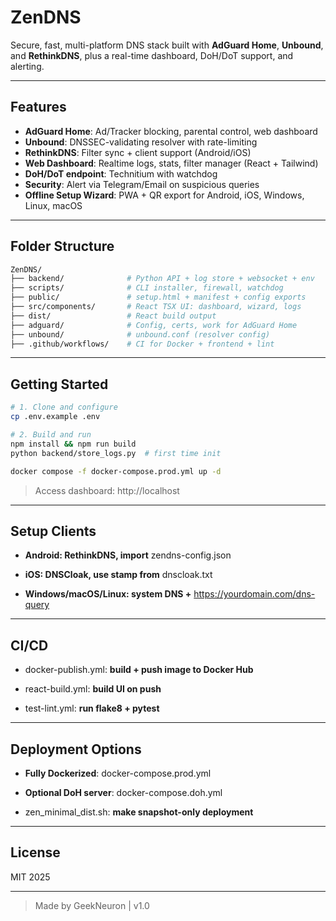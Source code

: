 # ZenDNS

Secure, fast, multi-platform DNS stack built with **AdGuard Home**, **Unbound**, and **RethinkDNS**, plus a real-time dashboard, DoH/DoT support, and alerting.

---

## Features

- **AdGuard Home**: Ad/Tracker blocking, parental control, web dashboard
- **Unbound**: DNSSEC-validating resolver with rate-limiting
- **RethinkDNS**: Filter sync + client support (Android/iOS)
- **Web Dashboard**: Realtime logs, stats, filter manager (React + Tailwind)
- **DoH/DoT endpoint**: Technitium with watchdog
- **Security**: Alert via Telegram/Email on suspicious queries
- **Offline Setup Wizard**: PWA + QR export for Android, iOS, Windows, Linux, macOS

---

## Folder Structure

```bash
ZenDNS/
├── backend/              # Python API + log store + websocket + env
├── scripts/              # CLI installer, firewall, watchdog
├── public/               # setup.html + manifest + config exports
├── src/components/       # React TSX UI: dashboard, wizard, logs
├── dist/                 # React build output
├── adguard/              # Config, certs, work for AdGuard Home
├── unbound/              # unbound.conf (resolver config)
├── .github/workflows/    # CI for Docker + frontend + lint
```

---

## Getting Started
```bash
# 1. Clone and configure
cp .env.example .env

# 2. Build and run
npm install && npm run build
python backend/store_logs.py  # first time init

docker compose -f docker-compose.prod.yml up -d
```
> Access dashboard: http://localhost




---

## Setup Clients

- **Android: RethinkDNS, import** zendns-config.json

- **iOS: DNSCloak, use stamp from** dnscloak.txt

- **Windows/macOS/Linux: system DNS +** https://yourdomain.com/dns-query



---

## CI/CD

- docker-publish.yml: **build + push image to Docker Hub**

- react-build.yml: **build UI on push**

- test-lint.yml: **run flake8 + pytest**



---

## Deployment Options

- **Fully Dockerized**: docker-compose.prod.yml

- **Optional DoH server**: docker-compose.doh.yml

- zen_minimal_dist.sh: **make snapshot-only deployment**



---

## License

MIT 2025


---

> Made by GeekNeuron | v1.0
